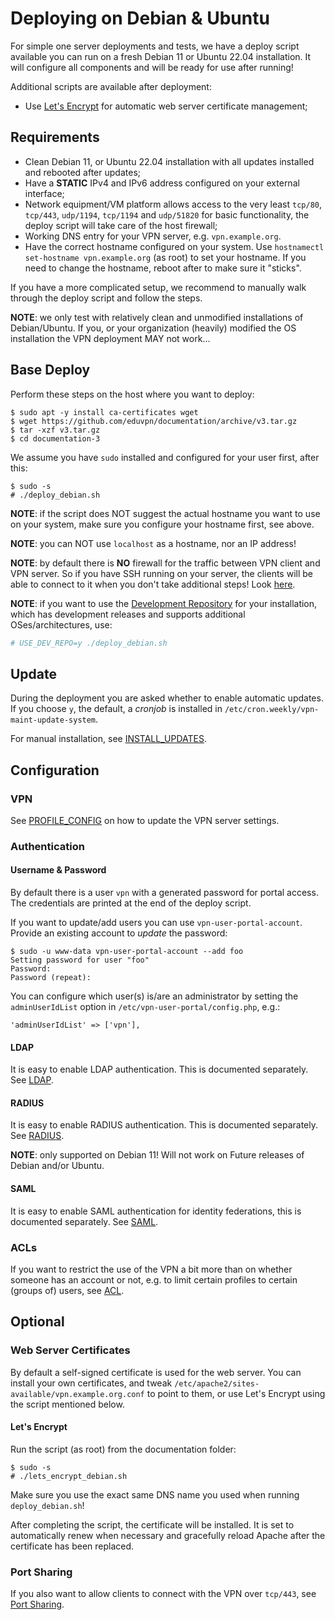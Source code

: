 # Deploying on Debian & Ubuntu

For simple one server deployments and tests, we have a deploy script available 
you can run on a fresh Debian 11 or Ubuntu 22.04 installation. It will 
configure all components and will be ready for use after running!

Additional scripts are available after deployment:

* Use [Let's Encrypt](https://letsencrypt.org/) for automatic web server 
  certificate management;

## Requirements

* Clean Debian 11, or Ubuntu 22.04 installation with all updates installed and
  rebooted after updates;
* Have a **STATIC** IPv4 and IPv6 address configured on your external 
  interface;
* Network equipment/VM platform allows access to the very least `tcp/80`, 
  `tcp/443`, `udp/1194`, `tcp/1194` and `udp/51820` for basic functionality, 
  the deploy script will take care of the host firewall;
* Working DNS entry for your VPN server, e.g. `vpn.example.org`.
* Have the correct hostname configured on your system. Use 
  `hostnamectl set-hostname vpn.example.org` (as root) to set your hostname. If 
  you need to change the hostname, reboot after to make sure it "sticks".

If you have a more complicated setup, we recommend to manually walk through 
the deploy script and follow the steps.

**NOTE**: we only test with relatively clean and unmodified installations of 
Debian/Ubuntu. If you, or your organization (heavily) modified the OS 
installation the VPN deployment MAY not work...

## Base Deploy

Perform these steps on the host where you want to deploy:

    $ sudo apt -y install ca-certificates wget
    $ wget https://github.com/eduvpn/documentation/archive/v3.tar.gz
    $ tar -xzf v3.tar.gz
    $ cd documentation-3

We assume you have `sudo` installed and configured for your user first, after
this:

    $ sudo -s
    # ./deploy_debian.sh

**NOTE**: if the script does NOT suggest the actual hostname you want to use 
on your system, make sure you configure your hostname first, see above.

**NOTE**: you can NOT use `localhost` as a hostname, nor an IP address!

**NOTE**: by default there is **NO** firewall for the traffic between VPN 
client and VPN server. So if you have SSH running on your server, the clients
will be able to connect to it when you don't take additional steps! Look 
[here](FIREWALL.md).

**NOTE**: if you want to use the [Development Repository](DEVELOPMENT_REPO.md) 
for your installation, which has development releases and supports additional 
OSes/architectures, use:

```bash
# USE_DEV_REPO=y ./deploy_debian.sh
```

## Update

During the deployment you are asked whether to enable automatic updates. If you
choose `y`, the default, a _cronjob_ is installed in 
`/etc/cron.weekly/vpn-maint-update-system`.

For manual installation, see [INSTALL_UPDATES](INSTALL_UPDATES.md).

## Configuration

### VPN

See [PROFILE_CONFIG](PROFILE_CONFIG.md) on how to update the VPN server 
settings.

### Authentication 

#### Username & Password

By default there is a user `vpn` with a generated password for portal access. 
The credentials are printed at the end of the deploy script.

If you want to update/add users you can use `vpn-user-portal-account`. 
Provide an existing account to _update_ the password:

    $ sudo -u www-data vpn-user-portal-account --add foo
    Setting password for user "foo"
    Password: 
    Password (repeat): 

You can configure which user(s) is/are an administrator by setting the 
`adminUserIdList` option in `/etc/vpn-user-portal/config.php`, e.g.:

    'adminUserIdList' => ['vpn'],

#### LDAP

It is easy to enable LDAP authentication. This is documented separately. See
[LDAP](LDAP.md).

#### RADIUS

It is easy to enable RADIUS authentication. This is documented separately. See
[RADIUS](RADIUS.md).

**NOTE**: only supported on Debian 11! Will not work on Future releases of 
Debian and/or Ubuntu.

#### SAML

It is easy to enable SAML authentication for identity federations, this is 
documented separately. See [SAML](SAML.md).

### ACLs

If you want to restrict the use of the VPN a bit more than on whether someone
has an account or not, e.g. to limit certain profiles to certain (groups of)
users, see [ACL](ACL.md).

## Optional

### Web Server Certificates

By default a self-signed certificate is used for the web server. You can 
install your own certificates, and tweak 
`/etc/apache2/sites-available/vpn.example.org.conf` to point to them, or use 
Let's Encrypt using the script mentioned below.

#### Let's Encrypt

Run the script (as root) from the documentation folder:

    $ sudo -s
    # ./lets_encrypt_debian.sh

Make sure you use the exact same DNS name you used when running 
`deploy_debian.sh`! 

After completing the script, the certificate will be installed. It is set to
automatically renew when necessary and gracefully reload Apache after the 
certificate has been replaced.

### Port Sharing

If you also want to allow clients to connect with the VPN over `tcp/443`, see 
[Port Sharing](PORT_SHARING.md).
